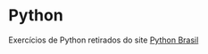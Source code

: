# Python
Exercícios de Python retirados do site <a href="https://wiki.python.org.br/ListaDeExercicios">Python Brasil</a>
